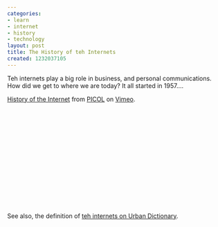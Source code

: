 ```yaml
---
categories:
- learn
- internet
- history
- technology
layout: post
title: The History of teh Internets
created: 1232037105
---
```

Teh internets play a big role in business, and personal communications. How did we get to where we are today?  It all started in 1957....

<a href="http://vimeo.com/">History of the Internet</a> from <a href="http://vimeo.com/picol">PICOL</a> on <a href="http://vimeo.com">Vimeo</a>.

<object classid="clsid:d27cdb6e-ae6d-11cf-96b8-444553540000" width="400" height="225" codebase="http://download.macromedia.com/pub/shockwave/cabs/flash/swflash.cab#version=6,0,40,0"><param name="allowfullscreen" value="true" /><param name="allowscriptaccess" value="always" /><param name="src" value="http://vimeo.com/moogaloop.swf?clip_id=2696386&amp;server=vimeo.com&amp;show_title=1&amp;show_byline=1&amp;show_portrait=0&amp;color=&amp;fullscreen=1" /><embed type="application/x-shockwave-flash" width="400" height="225" src="http://vimeo.com/moogaloop.swf?clip_id=2696386&amp;server=vimeo.com&amp;show_title=1&amp;show_byline=1&amp;show_portrait=0&amp;color=&amp;fullscreen=1" allowscriptaccess="always" allowfullscreen="true"></embed></object>

See also, the definition of <a href="http://www.urbandictionary.com/define.php?term=teh+internets" target="_blank">teh internets on Urban Dictionary</a>.
